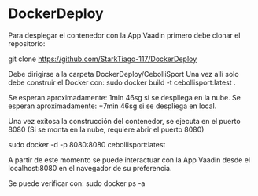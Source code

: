 # DockerDeploy

Para desplegar el contenedor con la App Vaadin primero debe clonar el repositorio:

git clone https://github.com/StarkTiago-117/DockerDeploy

Debe dirigirse a la carpeta DockerDeploy/CebolliSport
Una vez allí solo debe construir el Docker con:
sudo docker build -t cebollisport:latest .

Se esperan aproximadamente: 1min 46sg si se despliega en la nube.
Se esperan aproximadamente: +7min 46sg si se despliega en local.

Una vez exitosa la construcción del contenedor, se ejecuta en el puerto 8080
(Si se monta en la nube, requiere abrir el puerto 8080)

sudo docker -d -p 8080:8080 cebollisport:latest

A partir de este momento se puede interactuar con la App Vaadin desde el localhost:8080
en el navegador de su preferencia.

Se puede verificar con:
sudo docker ps -a

